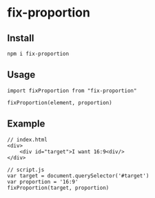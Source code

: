 # fix-proportion

## Install
```
npm i fix-proportion
```

## Usage
```
import fixProportion from "fix-proportion"
```

```
fixProportion(element, proportion)
```

## Example
```
// index.html
<div>
    <div id="target">I want 16:9<div/>
</div>
```

```
// script.js
var target = document.querySelector('#target')
var proportion = '16:9'
fixProportion(target, proportion)
```